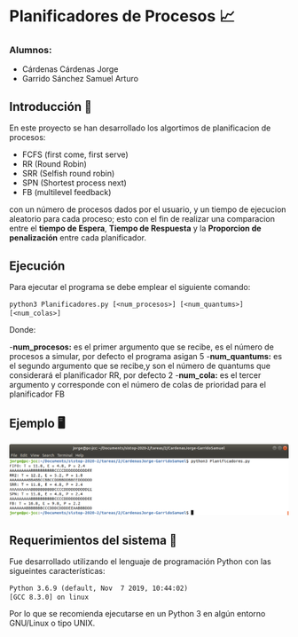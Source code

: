 # Planificadores de Procesos 📈️

### Alumnos: 
- Cárdenas Cárdenas Jorge
- Garrido Sánchez Samuel Arturo

## Introducción 🍎

En este proyecto se han desarrollado los algortimos de planificacion de procesos:

- FCFS (first come, first serve)
- RR (Round Robin)
- SRR (Selfish round robin)
- SPN (Shortest process next)
- FB (multilevel feedback)

con un número de procesos dados por el usuario, y un tiempo de ejecucion aleatorio para cada proceso; esto con el fin de realizar una comparacion entre el **tiempo de Espera**, **Tiempo de Respuesta** y la **Proporcion de penalización** entre cada planificador.

## Ejecución 
Para ejecutar el programa se debe emplear el siguiente comando:


~~~
python3 Planificadores.py [<num_procesos>] [<num_quantums>] [<num_colas>]
~~~

Donde:

-**num_procesos:** es el primer argumento que se recibe, es el número de procesos a simular, por defecto el programa asigan 5 
-**num_quantums:** es el segundo argumento que se recibe,y son el número de quantums que considerará el planificador RR, por defecto 2 
-**num_cola:** es el tercer argumento y corresponde con el número de colas de prioridad para el planificador FB

## Ejemplo 🖥
![](img.png)


## Requerimientos del sistema 🧩
Fue desarrollado utilizando el lenguaje de programación Python con las sigueintes características:

```
Python 3.6.9 (default, Nov  7 2019, 10:44:02) 
[GCC 8.3.0] on linux
```

Por lo que se recomienda ejecutarse en un Python 3 en algún entorno GNU/Linux o tipo UNIX.